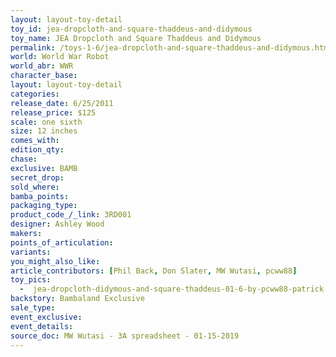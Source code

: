 ```yaml
---
layout: layout-toy-detail 
toy_id: jea-dropcloth-and-square-thaddeus-and-didymous
toy_name: JEA Dropcloth and Square Thaddeus and Didymous
permalink: /toys-1-6/jea-dropcloth-and-square-thaddeus-and-didymous.html
world: World War Robot
world_abr: WWR
character_base: 
layout: layout-toy-detail
categories: 
release_date: 6/25/2011
release_price: $125 
scale: one sixth
size: 12 inches
comes_with: 
edition_qty: 
chase: 
exclusive: BAMB
secret_drop: 
sold_where: 
bamba_points: 
packaging_type: 
product_code_/_link: 3RD001
designer: Ashley Wood
makers: 
points_of_articulation: 
variants: 
you_might_also_like: 
article_contributors: [Phil Back, Don Slater, MW Wutasi, pcww88]
toy_pics: 
  -  jea-dropcloth-didymous-and-square-thaddeus-01-6-by-pcww88-patrick-wong.jpg
backstory: Bambaland Exclusive
sale_type: 
event_exclusive: 
event_details: 
source_doc: MW Wutasi - 3A spreadsheet - 01-15-2019
---
```

